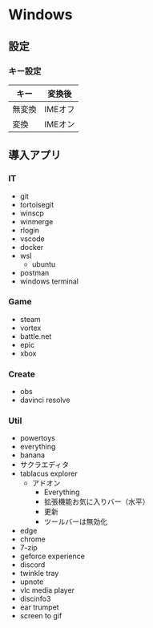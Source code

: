 # Windows
## 設定
### キー設定
|キー|変換後|
|---|---|
|無変換|IMEオフ|
|変換|IMEオン|

## 導入アプリ
### IT
* git
* tortoisegit
* winscp
* winmerge
* rlogin
* vscode
* docker
* wsl
    * ubuntu
* postman
* windows terminal

### Game
* steam
* vortex
* battle.net
* epic
* xbox

### Create
* obs
* davinci resolve

### Util
* powertoys
* everything
* banana
* サクラエディタ
* tablacus explorer
    * アドオン
        * Everything
        * 拡張機能お気に入りバー（水平）
        * 更新
        * ツールバーは無効化
* edge
* chrome
* 7-zip
* geforce experience
* discord
* twinkle tray
* upnote
* vlc media player
* discinfo3
* ear trumpet
* screen to gif

